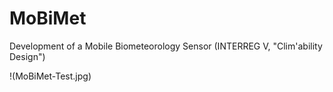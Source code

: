 # MoBiMet
Development of a Mobile Biometeorology Sensor (INTERREG V, "Clim'ability Design")

!(MoBiMet-Test.jpg)
